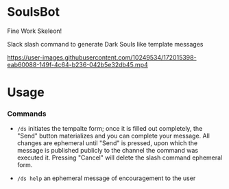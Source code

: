 # SoulsBot
Fine Work Skeleon!

Slack slash command to generate Dark Souls like template messages

https://user-images.githubusercontent.com/10249534/172015398-eab60088-149f-4c64-b236-042b5e32db45.mp4


# Usage
### Commands
* `/ds` initiates the tempalte form; once it is filled out completely, the "Send" button materializes and you can complete your message. All changes are ephemeral until "Send" is pressed, upon which the message is published publicly to the channel the command was executed it. Pressing "Cancel" will delete the slash command ephemeral form.

* `/ds help` an ephemeral message of encouragement to the user
